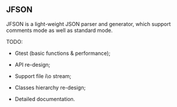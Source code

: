 ## JFSON

JFSON is a light-weight JSON parser and generator, which support comments mode as well as standard mode. 

TODO:

* Gtest (basic functions & performance);


* API re-design;
* Support file i\o stream;
* Classes hierarchy re-design;
* Detailed documentation.